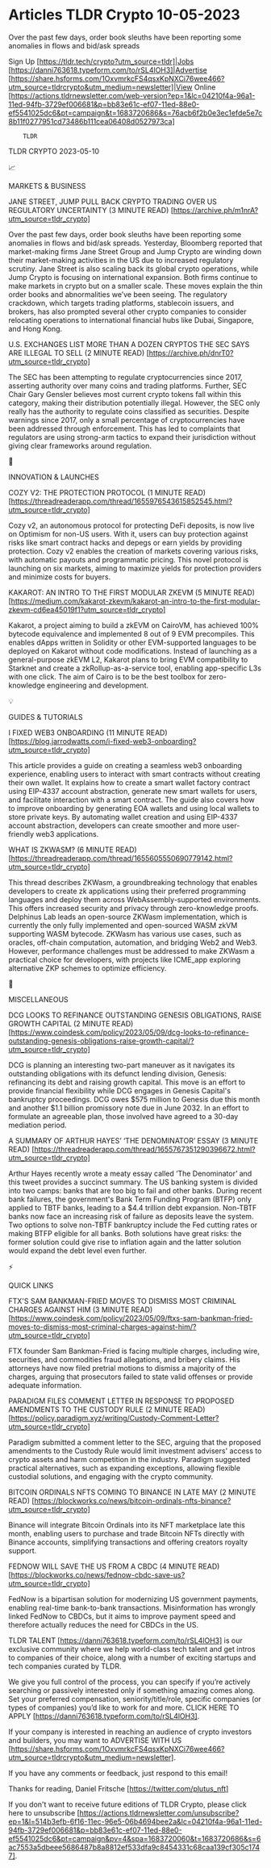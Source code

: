 # Articles TLDR Crypto 10-05-2023

Over the past few days, order book sleuths have been reporting some
anomalies in flows and bid/ask spreads  

Sign Up [https://tldr.tech/crypto?utm_source=tldr]|Jobs
[https://danni763618.typeform.com/to/rSL4lOH3]|Advertise
[https://share.hsforms.com/1OxvmrkcFS4qsxKpNXCi76wee466?utm_source=tldrcrypto&utm_medium=newsletter]|View
Online
[https://actions.tldrnewsletter.com/web-version?ep=1&lc=04210f4a-96a1-11ed-94fb-3729ef006681&p=bb83e61c-ef07-11ed-88e0-ef5541025dc6&pt=campaign&t=1683720686&s=76acb6f2b0e3ec1efde5e7c8b11f0277951cd73486b111cea06408d0527973ca]


		TLDR 

TLDR CRYPTO 2023-05-10

📈 

MARKETS & BUSINESS

JANE STREET, JUMP PULL BACK CRYPTO TRADING OVER US REGULATORY
UNCERTAINTY (3 MINUTE READ)
[https://archive.ph/m1nrA?utm_source=tldr_crypto] 

Over the past few days, order book sleuths have been reporting some
anomalies in flows and bid/ask spreads. Yesterday, Bloomberg reported
that market-making firms Jane Street Group and Jump Crypto are winding
down their market-making activities in the US due to increased
regulatory scrutiny. Jane Street is also scaling back its global
crypto operations, while Jump Crypto is focusing on international
expansion. Both firms continue to make markets in crypto but on a
smaller scale. These moves explain the thin order books and
abnormalities we’ve been seeing. The regulatory crackdown, which
targets trading platforms, stablecoin issuers, and brokers, has also
prompted several other crypto companies to consider relocating
operations to international financial hubs like Dubai, Singapore, and
Hong Kong. 

U.S. EXCHANGES LIST MORE THAN A DOZEN CRYPTOS THE SEC SAYS ARE ILLEGAL
TO SELL (2 MINUTE READ)
[https://archive.ph/dnrT0?utm_source=tldr_crypto] 

The SEC has been attempting to regulate cryptocurrencies since 2017,
asserting authority over many coins and trading platforms. Further,
SEC Chair Gary Gensler believes most current crypto tokens fall within
this category, making their distribution potentially illegal. However,
the SEC only really has the authority to regulate coins classified as
securities. Despite warnings since 2017, only a small percentage of
cryptocurrencies have been addressed through enforcement. This has led
to complaints that regulators are using strong-arm tactics to expand
their jurisdiction without giving clear frameworks around regulation. 

🚀 

INNOVATION & LAUNCHES

COZY V2: THE PROTECTION PROTOCOL (1 MINUTE READ)
[https://threadreaderapp.com/thread/1655976543615852545.html?utm_source=tldr_crypto]


Cozy v2, an autonomous protocol for protecting DeFi deposits, is now
live on Optimism for non-US users. With it, users can buy protection
against risks like smart contract hacks and depegs or earn yields by
providing protection. Cozy v2 enables the creation of markets covering
various risks, with automatic payouts and programmatic pricing. This
novel protocol is launching on six markets, aiming to maximize yields
for protection providers and minimize costs for buyers. 

KAKAROT: AN INTRO TO THE FIRST MODULAR ZKEVM (5 MINUTE READ)
[https://medium.com/kakarot-zkevm/kakarot-an-intro-to-the-first-modular-zkevm-cd6ea45019f1?utm_source=tldr_crypto]


Kakarot, a project aiming to build a zkEVM on CairoVM, has achieved
100% bytecode equivalence and implemented 8 out of 9 EVM precompiles.
This enables dApps written in Solidity or other EVM-supported
languages to be deployed on Kakarot without code modifications.
Instead of launching as a general-purpose zkEVM L2, Kakarot plans to
bring EVM compatibility to Starknet and create a zkRollup-as-a-service
tool, enabling app-specific L3s with one click. The aim of Cairo is to
be the best toolbox for zero-knowledge engineering and development. 

💡 

GUIDES & TUTORIALS

I FIXED WEB3 ONBOARDING (11 MINUTE READ)
[https://blog.jarrodwatts.com/i-fixed-web3-onboarding?utm_source=tldr_crypto]


This article provides a guide on creating a seamless web3 onboarding
experience, enabling users to interact with smart contracts without
creating their own wallet. It explains how to create a smart wallet
factory contract using EIP-4337 account abstraction, generate new
smart wallets for users, and facilitate interaction with a smart
contract. The guide also covers how to improve onboarding by
generating EOA wallets and using local wallets to store private keys.
By automating wallet creation and using EIP-4337 account abstraction,
developers can create smoother and more user-friendly web3
applications. 

WHAT IS ZKWASM? (6 MINUTE READ)
[https://threadreaderapp.com/thread/1655605550690779142.html?utm_source=tldr_crypto]


This thread describes ZKWasm, a groundbreaking technology that enables
developers to create zk applications using their preferred programming
languages and deploy them across WebAssembly-supported environments.
This offers increased security and privacy through zero-knowledge
proofs. Delphinus Lab leads an open-source ZKWasm implementation,
which is currently the only fully implemented and open-sourced WASM
zkVM supporting WASM bytecode. ZKWasm has various use cases, such as
oracles, off-chain computation, automation, and bridging Web2 and
Web3. However, performance challenges must be addressed to make ZKWasm
a practical choice for developers, with projects like ICME_app
exploring alternative ZKP schemes to optimize efficiency. 

🦄 

MISCELLANEOUS

DCG LOOKS TO REFINANCE OUTSTANDING GENESIS OBLIGATIONS, RAISE GROWTH
CAPITAL (2 MINUTE READ)
[https://www.coindesk.com/policy/2023/05/09/dcg-looks-to-refinance-outstanding-genesis-obligations-raise-growth-capital/?utm_source=tldr_crypto]


DCG is planning an interesting two-part maneuver as it navigates its
outstanding obligations with its defunct lending division, Genesis:
refinancing its debt and raising growth capital. This move is an
effort to provide financial flexibility while DCG engages in Genesis
Capital's bankruptcy proceedings. DCG owes $575 million to Genesis due
this month and another $1.1 billion promissory note due in June 2032.
In an effort to formulate an agreeable plan, those involved have
agreed to a 30-day mediation period. 

A SUMMARY OF ARTHUR HAYES’ ‘THE DENOMINATOR’ ESSAY (3 MINUTE
READ)
[https://threadreaderapp.com/thread/1655767351290396672.html?utm_source=tldr_crypto]


Arthur Hayes recently wrote a meaty essay called ‘The Denominator’
and this tweet provides a succinct summary. The US banking system is
divided into two camps: banks that are too big to fail and other
banks. During recent bank failures, the government's Bank Term Funding
Program (BTFP) only applied to TBTF banks, leading to a $4.4 trillion
debt expansion. Non-TBTF banks now face an increasing risk of failure
as deposits leave the system. Two options to solve non-TBTF bankruptcy
include the Fed cutting rates or making BTFP eligible for all banks.
Both solutions have great risks: the former solution could give rise
to inflation again and the latter solution would expand the debt level
even further. 

⚡ 

QUICK LINKS

FTX'S SAM BANKMAN-FRIED MOVES TO DISMISS MOST CRIMINAL CHARGES AGAINST
HIM (3 MINUTE READ)
[https://www.coindesk.com/policy/2023/05/09/ftxs-sam-bankman-fried-moves-to-dismiss-most-criminal-charges-against-him/?utm_source=tldr_crypto]


FTX founder Sam Bankman-Fried is facing multiple charges, including
wire, securities, and commodities fraud allegations, and bribery
claims. His attorneys have now filed pretrial motions to dismiss a
majority of the charges, arguing that prosecutors failed to state
valid offenses or provide adequate information. 

PARADIGM FILES COMMENT LETTER IN RESPONSE TO PROPOSED AMENDMENTS TO
THE CUSTODY RULE (2 MINUTE READ)
[https://policy.paradigm.xyz/writing/Custody-Comment-Letter?utm_source=tldr_crypto]


Paradigm submitted a comment letter to the SEC, arguing that the
proposed amendments to the Custody Rule would limit investment
advisers' access to crypto assets and harm competition in the
industry. Paradigm suggested practical alternatives, such as expanding
exceptions, allowing flexible custodial solutions, and engaging with
the crypto community. 

BITCOIN ORDINALS NFTS COMING TO BINANCE IN LATE MAY (2 MINUTE READ)
[https://blockworks.co/news/bitcoin-ordinals-nfts-binance?utm_source=tldr_crypto]


Binance will integrate Bitcoin Ordinals into its NFT marketplace late
this month, enabling users to purchase and trade Bitcoin NFTs directly
with Binance accounts, simplifying transactions and offering creators
royalty support. 

FEDNOW WILL SAVE THE US FROM A CBDC (4 MINUTE READ)
[https://blockworks.co/news/fednow-cbdc-save-us?utm_source=tldr_crypto]


FedNow is a bipartisan solution for modernizing US government
payments, enabling real-time bank-to-bank transactions. Misinformation
has wrongly linked FedNow to CBDCs, but it aims to improve payment
speed and therefore actually reduces the need for CBDCs in the US. 

TLDR TALENT [https://danni763618.typeform.com/to/rSL4lOH3] is our
exclusive community where we help world-class tech talent and get
intros to companies of their choice, along with a number of exciting
startups and tech companies curated by TLDR.

We give you full control of the process, you can specify if you’re
actively searching or passively interested only if something amazing
comes along. Set your preferred compensation, seniority/title/role,
specific companies (or types of companies) you’d like to work for
and more. CLICK HERE TO APPLY
[https://danni763618.typeform.com/to/rSL4lOH3].

If your company is interested in reaching an audience of crypto
investors and builders, you may want to ADVERTISE WITH US
[https://share.hsforms.com/1OxvmrkcFS4qsxKpNXCi76wee466?utm_source=tldrcrypto&utm_medium=newsletter].


If you have any comments or feedback, just respond to this email! 

Thanks for reading, 
Daniel Fritsche [https://twitter.com/plutus_nft] 

If you don't want to receive future editions of TLDR Crypto,
please click here to unsubscribe
[https://actions.tldrnewsletter.com/unsubscribe?ep=1&l=514b3efb-6f16-11ec-96e5-06b4694bee2a&lc=04210f4a-96a1-11ed-94fb-3729ef006681&p=bb83e61c-ef07-11ed-88e0-ef5541025dc6&pt=campaign&pv=4&spa=1683720060&t=1683720686&s=6ac7553a5dbeee5686487b8a8812ef533dfa9c8454331c68caa139cf305c1747].


 